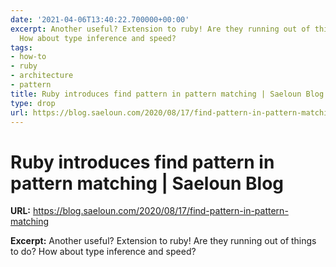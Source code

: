 ```yaml
---
date: '2021-04-06T13:40:22.700000+00:00'
excerpt: Another useful? Extension to ruby! Are they running out of things to do?
  How about type inference and speed?
tags:
- how-to
- ruby
- architecture
- pattern
title: Ruby introduces find pattern in pattern matching | Saeloun Blog
type: drop
url: https://blog.saeloun.com/2020/08/17/find-pattern-in-pattern-matching
---
```


# Ruby introduces find pattern in pattern matching | Saeloun Blog

**URL:** https://blog.saeloun.com/2020/08/17/find-pattern-in-pattern-matching

**Excerpt:** Another useful? Extension to ruby! Are they running out of things to do? How about type inference and speed?
